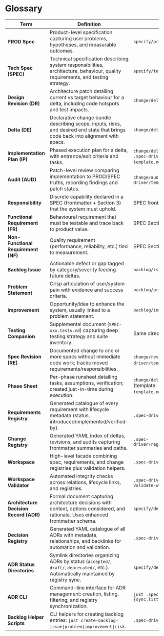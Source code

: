 # Glossary

| Term | Definition | Primary Location |
| --- | --- | --- |
| **PROD Spec** | Product-level specification capturing user problems, hypotheses, and measurable outcomes. | `specify/product/PROD-xxx/` |
| **Tech Spec (SPEC)** | Technical specification describing system responsibilities, architecture, behaviour, quality requirements, and testing strategy. | `specify/tech/SPEC-xxx/` |
| **Design Revision (DR)** | Architecture patch detailing current vs target behaviour for a delta, including code hotspots and test impacts. | `change/deltas/DE-xxx/DR-xxx.md` |
| **Delta (DE)** | Declarative change bundle describing scope, inputs, risks, and desired end state that brings code back into alignment with specs. | `change/deltas/DE-xxx/DE-xxx.md` |
| **Implementation Plan (IP)** | Phased execution plan for a delta, with entrance/exit criteria and tasks. | `change/deltas/DE-xxx/IP-xxx.md` (template: `.spec-driver/templates/implementation-plan-template.md`) |
| **Audit (AUD)** | Patch-level review comparing implementation to PROD/SPEC truths, recording findings and patch status. | `change/audits/AUD-xxx.md` + template in `.spec-driver/templates/audit-template.md` |
| **Responsibility** | Discrete capability declared in a SPEC (frontmatter + Section 3) that the system must uphold. | SPEC frontmatter / Section 3 |
| **Functional Requirement (FR)** | Behavioural requirement that must be testable and trace back to product value. | SPEC Section 6 |
| **Non-Functional Requirement (NF)** | Quality requirement (performance, reliability, etc.) tied to measurement. | SPEC Section 6 |
| **Backlog Issue** | Actionable defect or gap tagged by category/severity feeding future deltas. | `backlog/issues/` |
| **Problem Statement** | Crisp articulation of user/system pain with evidence and success criteria. | `backlog/problems/` |
| **Improvement** | Opportunity/idea to enhance the system, usually linked to a problem statement. | `backlog/improvements/` |
| **Testing Companion** | Supplemental document (`SPEC-xxx.tests.md`) capturing deep testing strategy and suite inventory. | Same directory as SPEC |
| **Spec Revision (RE)** | Documented change to one or more specs without immediate code work; tracks moved requirements/responsibilities. | `change/revisions/RE-xxx.md` (template: `.spec-driver/templates/spec-revision-template.md`) |
| **Phase Sheet** | Per-phase runsheet detailing tasks, assumptions, verification; created just-in-time during execution. | `change/deltas/DE-xxx/phases/phase-0N.md` (template: `.spec-driver/templates/phase-sheet-template.md`) |
| **Requirements Registry** | Generated catalogue of every requirement with lifecycle metadata (status, introduced/implemented/verified-by). | `.spec-driver/registry/requirements.yaml` |
| **Change Registry** | Generated YAML index of deltas, revisions, and audits capturing frontmatter summaries and paths. | `.spec-driver/registry/{deltas,revisions,audits}.yaml` |
| **Workspace** | High-level facade combining spec, requirements, and change registries plus validation helpers. | `.spec-driver/scripts/lib/workspace.py` |
| **Workspace Validator** | Automated integrity checks across relations, lifecycle links, and registries. | `.spec-driver/scripts/lib/validator.py` / `just validate-workspace` |
| **Architecture Decision Record (ADR)** | Formal document capturing architecture decisions with context, options considered, and rationale. Uses enhanced frontmatter schema. | `specify/decisions/ADR-xxx-slug.md` |
| **Decision Registry** | Generated YAML catalogue of all ADRs with metadata, relationships, and backlinks for automation and validation. | `.spec-driver/registry/decisions.yaml` |
| **ADR Status Directories** | Symlink directories organizing ADRs by status (`accepted/`, `draft/`, `deprecated/`, etc.). Automatically maintained by registry sync. | `specify/decisions/<status>/` |
| **ADR CLI** | Command-line interface for ADR management: creation, listing, filtering, and registry synchronization. | `just .spec-driver::decision-registry {sync,list,show,new}` |
| **Backlog Helper Scripts** | CLI helpers for creating backlog entries: `just create-backlog-issue\|problem\|improvement\|risk`. | `.spec-driver/scripts/backlog/create_entry.py` |